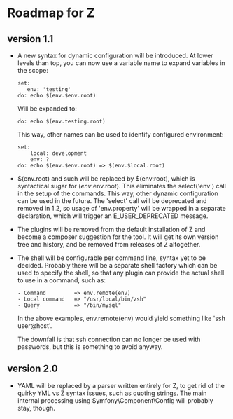 # Roadmap for Z #

## version 1.1 ##
- A new syntax for dynamic configuration will be introduced. At lower levels than top, you can now use a variable name
  to expand variables in the scope:

  ```
  set:
     env: 'testing'
  do: echo $(env.$env.root)
  ```

  Will be expanded to:

  ```
  do: echo $(env.testing.root)
  ```

  This way, other names can be used to identify configured environment:

  ```
  set:
      local: development
      env: ?
  do: echo $(env.$env.root) => $(env.$local.root)
  ```

- $(env.root) and such will be replaced by $(env:root), which is syntactical sugar for $(env.$env.root). This
  eliminates the select('env') call in the setup of the commands. This way, other dynamic configuration can be used
  in the future. The 'select' call will be deprecated and removed in 1.2, so usage of 'env.property' will be wrapped
  in a separate declaration, which will trigger an E_USER_DEPRECATED message.
- The plugins will be removed from the default installation of Z and become a composer suggestion for the tool. It
  will get its own version tree and history, and be removed from releases of Z altogether.
- The shell will be configurable per command line, syntax yet to be decided. Probably there will be a separate shell
  factory which can be used to specify the shell, so that any plugin can provide the actual shell to use in a command,
  such as:

  ```
  - Command         => env.remote(env)
  - Local command   => "/usr/local/bin/zsh"
  - Query           => "/bin/mysql"
  ```

  In the above examples, env.remote(env) would yield something like 'ssh user@host'.

  The downfall is that ssh connection can no longer be used with passwords, but this is something to avoid anyway.

## version 2.0 ##
- YAML will be replaced by a parser written entirely for Z, to get rid of the quirky YML vs Z syntax issues, such as
  quoting strings. The main internal processing using Symfony\Component\Config will probably stay, though.


